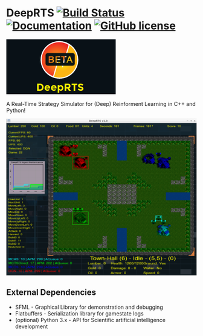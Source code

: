 # DeepRTS  [![Build Status](https://travis-ci.org/UIA-CAIR/DeepRTS.svg)](https://travis-ci.org/UIA-CAIR/DeepRTS) [![Documentation](https://img.shields.io/badge/docs-readme-blue.svg)](https://github.com/UIA-CAIR/DeepRTS/blob/c%2B%2B/docs/README.md) [![GitHub license](https://img.shields.io/badge/license-MIT-blue.svg)](https://raw.githubusercontent.com/UIA-CAIR/DeepRTS/c%2B%2B/LICENCE.MIT)
![./docs/Logo.png](./docs/Logo.png)

A Real-Time Strategy Simulator for (Deep) Reinforment Learning in C++ and Python!

![./docs/DeepRTS.png](./docs/DeepRTS.png)

## External Dependencies
* SFML - Graphical Library for demonstration and debugging
* Flatbuffers - Serialization library for gamestate logs
* (optional) Python 3.x - API for Scientific artificial intelligence development

